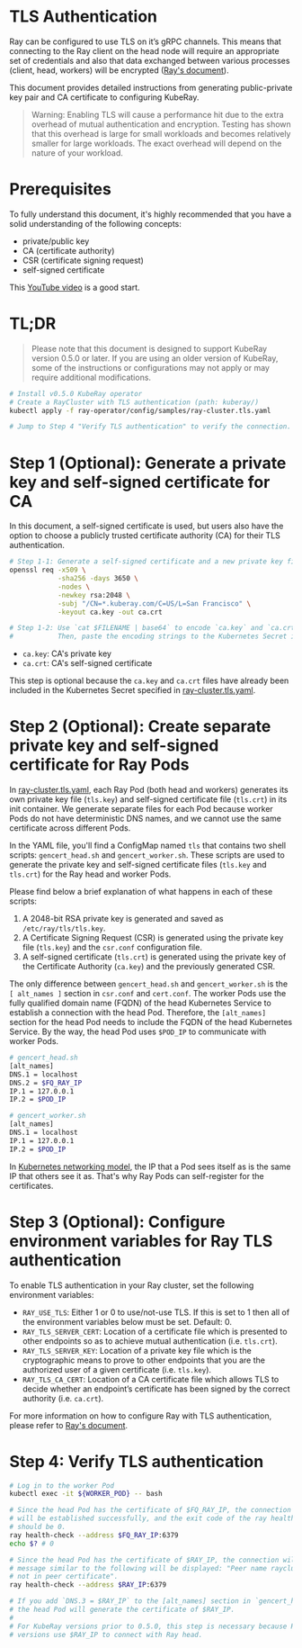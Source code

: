 # TLS Authentication

Ray can be configured to use TLS on it’s gRPC channels. This means that 
connecting to the Ray client on the head node will require an appropriate 
set of credentials and also that data exchanged between various processes 
(client, head, workers) will be encrypted ([Ray's document](https://docs.ray.io/en/latest/ray-core/configure.html?highlight=tls#tls-authentication)).

This document provides detailed instructions from generating public-private
key pair and CA certificate to configuring KubeRay.

> Warning: Enabling TLS will cause a performance hit due to the extra
overhead of mutual authentication and encryption. Testing has shown that 
this overhead is large for small workloads and becomes relatively smaller
for large workloads. The exact overhead will depend on the nature of your
workload.

# Prerequisites

To fully understand this document, it's highly recommended that you have a
solid understanding of the following concepts:

* private/public key
* CA (certificate authority)
* CSR (certificate signing request)
* self-signed certificate

This [YouTube video](https://youtu.be/T4Df5_cojAs) is a good start.

# TL;DR

> Please note that this document is designed to support KubeRay version 0.5.0 or later. If you are using an older version of KubeRay, some of the instructions or configurations may not apply or may require additional modifications.

```sh
# Install v0.5.0 KubeRay operator
# Create a RayCluster with TLS authentication (path: kuberay/)
kubectl apply -f ray-operator/config/samples/ray-cluster.tls.yaml

# Jump to Step 4 "Verify TLS authentication" to verify the connection.
```

# Step 1 (Optional): Generate a private key and self-signed certificate for CA

In this document, a self-signed certificate is used, but users also have the
option to choose a publicly trusted certificate authority (CA) for their TLS
authentication.

```sh
# Step 1-1: Generate a self-signed certificate and a new private key file for CA.
openssl req -x509 \
            -sha256 -days 3650 \
            -nodes \
            -newkey rsa:2048 \
            -subj "/CN=*.kuberay.com/C=US/L=San Francisco" \
            -keyout ca.key -out ca.crt

# Step 1-2: Use `cat $FILENAME | base64` to encode `ca.key` and `ca.crt`.
#           Then, paste the encoding strings to the Kubernetes Secret in `ray-cluster.tls.yaml`.
```
* `ca.key`: CA's private key
* `ca.crt`: CA's self-signed certificate 

This step is optional because the `ca.key` and `ca.crt` files have
already been included in the Kubernetes Secret specified in [ray-cluster.tls.yaml](../../ray-operator/config/samples/ray-cluster.tls.yaml).

# Step 2 (Optional): Create separate private key and self-signed certificate for Ray Pods

In [ray-cluster.tls.yaml](../../ray-operator/config/samples/ray-cluster.tls.yaml), each Ray
Pod (both head and workers) generates its own private key file (`tls.key`) and self-signed
certificate file (`tls.crt`) in its init container. We generate separate files for each Pod 
because worker Pods do not have deterministic DNS names, and we cannot use the same 
certificate across different Pods.

In the YAML file, you'll find a ConfigMap named `tls` that contains two shell scripts: 
`gencert_head.sh` and `gencert_worker.sh`. These scripts are used to generate the private key 
and self-signed certificate files (`tls.key` and `tls.crt`) for the Ray head and worker Pods. 

Please find below a brief explanation of what happens in each of these scripts:
1. A 2048-bit RSA private key is generated and saved as `/etc/ray/tls/tls.key`.
2. A Certificate Signing Request (CSR) is generated using the private key file (`tls.key`)
and the `csr.conf` configuration file.
3. A self-signed certificate (`tls.crt`) is generated using the private key of the 
Certificate Authority (`ca.key`) and the previously generated CSR.

The only difference between `gencert_head.sh` and `gencert_worker.sh` is the `[ alt_names ]`
section in `csr.conf` and `cert.conf`. The worker Pods use the fully qualified domain name 
(FQDN) of the head Kubernetes Service to establish a connection with the head Pod. 
Therefore, the `[alt_names]` section for the head Pod needs to include the FQDN of the head 
Kubernetes Service. By the way, the head Pod uses `$POD_IP` to communicate with worker Pods.

```sh
# gencert_head.sh
[alt_names]
DNS.1 = localhost
DNS.2 = $FQ_RAY_IP
IP.1 = 127.0.0.1
IP.2 = $POD_IP

# gencert_worker.sh
[alt_names]
DNS.1 = localhost
IP.1 = 127.0.0.1
IP.2 = $POD_IP
```

In [Kubernetes networking model](https://github.com/kubernetes/design-proposals-archive/blob/main/network/networking.md#pod-to-pod), the IP that a Pod sees itself as is the same IP that others see it as. That's why Ray Pods can self-register for the certificates.

# Step 3 (Optional): Configure environment variables for Ray TLS authentication

To enable TLS authentication in your Ray cluster, set the following environment variables:

- `RAY_USE_TLS`: Either 1 or 0 to use/not-use TLS. If this is set to 1 then all of the environment variables below must be set. Default: 0.
- `RAY_TLS_SERVER_CERT`: Location of a certificate file which is presented to other endpoints so as to achieve mutual authentication (i.e. `tls.crt`).
- `RAY_TLS_SERVER_KEY`: Location of a private key file which is the cryptographic means to prove to other endpoints that you are the authorized user of a given certificate (i.e. `tls.key`). 
- `RAY_TLS_CA_CERT`: Location of a CA certificate file which allows TLS to decide whether an endpoint’s certificate has been signed by the correct authority (i.e. `ca.crt`).

For more information on how to configure Ray with TLS authentication, please refer to [Ray's document](https://docs.ray.io/en/latest/ray-core/configure.html#tls-authentication).

# Step 4: Verify TLS authentication

```sh
# Log in to the worker Pod
kubectl exec -it ${WORKER_POD} -- bash

# Since the head Pod has the certificate of $FQ_RAY_IP, the connection to the worker Pods 
# will be established successfully, and the exit code of the ray health-check command 
# should be 0.
ray health-check --address $FQ_RAY_IP:6379
echo $? # 0

# Since the head Pod has the certificate of $RAY_IP, the connection will fail and an error
# message similar to the following will be displayed: "Peer name raycluster-tls-head-svc is
# not in peer certificate".
ray health-check --address $RAY_IP:6379

# If you add `DNS.3 = $RAY_IP` to the [alt_names] section in `gencert_head.sh`,
# the head Pod will generate the certificate of $RAY_IP. 
# 
# For KubeRay versions prior to 0.5.0, this step is necessary because Ray workers in earlier
# versions use $RAY_IP to connect with Ray head.
```
